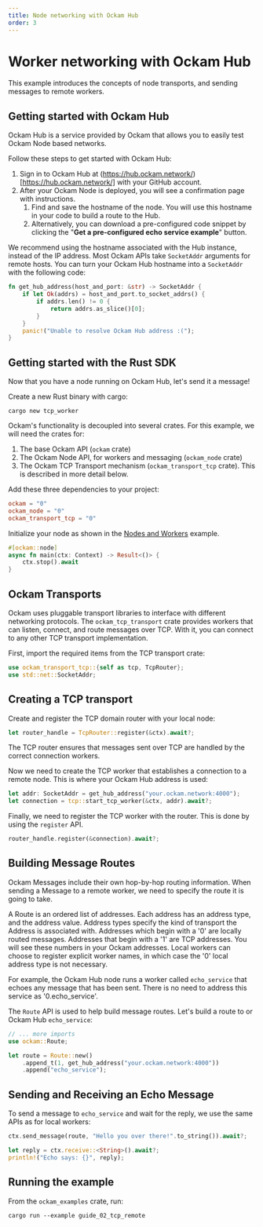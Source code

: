 ```yaml
---
title: Node networking with Ockam Hub
order: 3
---
```


# Worker networking with Ockam Hub

This example introduces the concepts of node transports, and sending messages to remote workers.

## Getting started with Ockam Hub

Ockam Hub is a service provided by Ockam that allows you to easily test Ockam Node based networks.

Follow these steps to get started with Ockam Hub:

1. Sign in to Ockam Hub at (https://hub.ockam.network/)[https://hub.ockam.network/] with your GitHub account.
1. After your Ockam Node is deployed, you will see a confirmation page with instructions.
   1. Find and save the hostname of the node. You will use this hostname in your code to build a route to the Hub.
   1. Alternatively, you can download a pre-configured code snippet by clicking the "**Get a pre-configured echo service example**" button.

We recommend using the hostname associated with the Hub instance, instead of the IP address. Most Ockam APIs take `SocketAddr`
arguments for remote hosts. You can turn your Ockam Hub hostname into a `SocketAddr` with the following code:

```rust
fn get_hub_address(host_and_port: &str) -> SocketAddr {
    if let Ok(addrs) = host_and_port.to_socket_addrs() {
        if addrs.len() != 0 {
            return addrs.as_slice()[0];
        }
    }
    panic!("Unable to resolve Ockam Hub address :(");
}
```

## Getting started with the Rust SDK

Now that you have a node running on Ockam Hub, let's send it a message!

Create a new Rust binary with cargo:

```shell
cargo new tcp_worker
```

Ockam's functionality is decoupled into several crates. For this example, we will need the crates for:

1. The base Ockam API (`ockam` crate)
1. The Ockam Node API, for workers and messaging (`ockam_node` crate)
1. The Ockam TCP Transport mechanism (`ockam_transport_tcp` crate). This is described in more detail below.

Add these three dependencies to your project:

```toml
ockam = "0"
ockam_node = "0"
ockam_transport_tcp = "0"
```

Initialize your node as shown in the [Nodes and Workers](/learn/how-to-guides/rust-sdk-code-examples/nodes-and-workers) example.

```rust
#[ockam::node]
async fn main(ctx: Context) -> Result<()> {
    ctx.stop().await
}
```

## Ockam Transports

Ockam uses pluggable transport libraries to interface with different networking protocols. The `ockam_tcp_transport`
crate provides workers that can listen, connect, and route messages over TCP. With it, you can connect to any other TCP transport
implementation.

First, import the required items from the TCP transport crate:

```rust
use ockam_transport_tcp::{self as tcp, TcpRouter};
use std::net::SocketAddr;
```

## Creating a TCP transport

Create and register the TCP domain router with your local node:

```rust
let router_handle = TcpRouter::register(&ctx).await?;
```

The TCP router ensures that messages sent over TCP are handled by the correct connection workers.

Now we need to create the TCP worker that establishes a connection to a remote node. This is where your Ockam Hub address
is used:

```rust
let addr: SocketAddr = get_hub_address("your.ockam.network:4000");
let connection = tcp::start_tcp_worker(&ctx, addr).await?;
```

Finally, we need to register the TCP worker with the router. This is done by using the `register` API.

```rust
router_handle.register(&connection).await?;
```

## Building Message Routes

Ockam Messages include their own hop-by-hop routing information. When sending a Message to a remote worker, we need to
specify the route it is going to take.

A Route is an ordered list of addresses. Each address has an address type, and the address value. Address types specify
the kind of transport the Address is associated with. Addresses which begin with a '0' are locally routed messages.
Addresses that begin with a '1' are TCP addresses. You will see these numbers in your Ockam addresses. Local workers
can choose to register explicit worker names, in which case the '0' local address type is not necessary.

For example, the Ockam Hub node runs a worker called `echo_service` that echoes any message that has been sent. There is
no need to address this service as '0.echo_service'.

The `Route` API is used to help build message routes. Let's build a route to or Ockam Hub `echo_service`:

```rust
// ... more imports
use ockam::Route;

let route = Route::new()
    .append_t(1, get_hub_address("your.ockam.network:4000"))
    .append("echo_service");
```

## Sending and Receiving an Echo Message

To send a message to `echo_service` and wait for the reply, we use the same APIs as for local workers:

```rust
ctx.send_message(route, "Hello you over there!".to_string()).await?;

let reply = ctx.receive::<String>().await?;
println!("Echo says: {}", reply);
```

## Running the example

From the `ockam_examples` crate, run:

```shell
cargo run --example guide_02_tcp_remote
```
